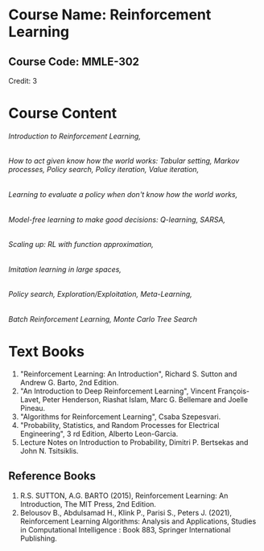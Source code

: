 # Course Name: Reinforcement Learning
## Course Code: MMLE-302
Credit: 3

# Course Content

###### Introduction to Reinforcement Learning,
###### How to act given know how the world works: Tabular setting, Markov processes, Policy search, Policy iteration, Value iteration,
###### Learning to evaluate a policy when don't know how the world works,
###### Model-free learning to make good decisions: Q-learning, SARSA,
###### Scaling up: RL with function approximation,
###### Imitation learning in large spaces,
###### Policy search, Exploration/Exploitation, Meta-Learning,
###### Batch Reinforcement Learning, Monte Carlo Tree Search

# Text Books

1. "Reinforcement Learning: An Introduction", Richard S. Sutton and Andrew G. Barto, 2nd Edition.
2. "An Introduction to Deep Reinforcement Learning", Vincent François-Lavet, Peter Henderson, Riashat Islam, Marc G. Bellemare and Joelle Pineau.
3. "Algorithms for Reinforcement Learning", Csaba Szepesvari.
4. "Probability, Statistics, and Random Processes for Electrical Engineering", 3 rd Edition, Alberto Leon-Garcia.
5. Lecture Notes on Introduction to Probability, Dimitri P. Bertsekas and John N. Tsitsiklis.

## Reference Books

1. R.S. SUTTON, A.G. BARTO (2015), Reinforcement Learning: An Introduction, The MIT Press, 2nd Edition.
2. Belousov B., Abdulsamad H., Klink P., Parisi S., Peters J. (2021), Reinforcement Learning Algorithms: Analysis and Applications, Studies in Computational Intelligence : Book 883, Springer International Publishing.
